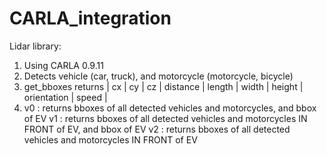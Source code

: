 # CARLA_integration

Lidar library:
1.  Using CARLA 0.9.11
2.  Detects vehicle (car, truck), and motorcycle (motorcycle, bicycle)
3.  get_bboxes returns | cx | cy | cz | distance | length | width | height | orientation | speed |
4.  v0 : returns bboxes of all detected vehicles and motorcycles, and bbox of EV
    v1 : returns bboxes of all detected vehicles and motorcycles IN FRONT of EV, and bbox of EV
    v2 : returns bboxes of all detected vehicles and motorcycles IN FRONT of EV

